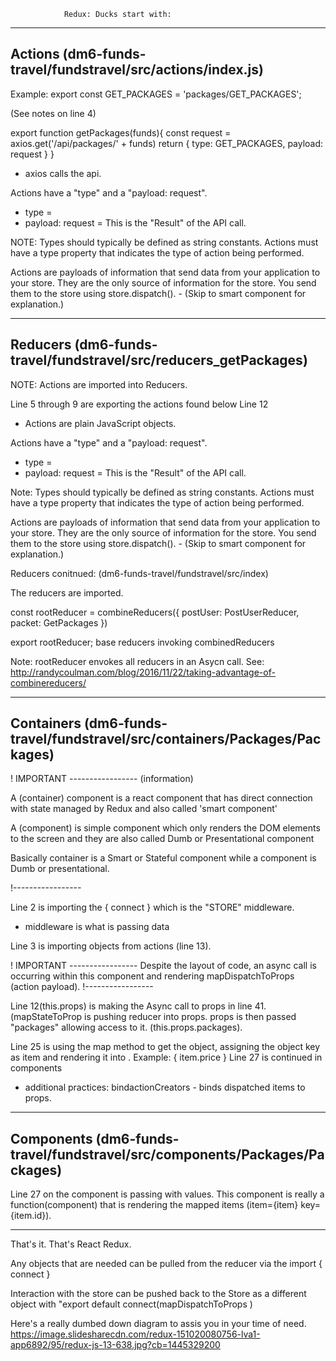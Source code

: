                 Redux: Ducks start with:
-----------------------------------------------------------

Actions (dm6-funds-travel/fundstravel/src/actions/index.js)
-----------------------------------------------------------

Example:
export const GET_PACKAGES = 'packages/GET_PACKAGES';

(See notes on line 4)

export function getPackages(funds){
  const request = axios.get('/api/packages/' + funds)
  return {
    type: GET_PACKAGES,
    payload: request
  }
}

* axios calls the api. 

Actions have a "type" and a "payload: request".
- type               =   
- payload: request   =  This is the "Result" of the API call.

NOTE:
Types should typically be defined as string constants. Actions must have a type property that indicates the type of action being performed. 

Actions are payloads of information that send data from your application to your store. They are the only source of information for the store. You send them to the store using store.dispatch(). - (Skip to smart component for explanation.)


-----------------------------------------------------------

Reducers (dm6-funds-travel/fundstravel/src/reducers_getPackages)
-----------------------------------------------------------

NOTE: Actions are imported into Reducers.

Line 5 through 9 are exporting the actions found below Line 12 

* Actions are plain JavaScript objects. 

Actions have a "type" and a "payload: request".
- type               =   
- payload: request   =  This is the "Result" of the API call.

Note:
Types should typically be defined as string constants. Actions must have a type property that indicates the type of action being performed. 

Actions are payloads of information that send data from your application to your store. They are the only source of information for the store. You send them to the store using store.dispatch(). - (Skip to smart component for explanation.)

Reducers conitnued: (dm6-funds-travel/fundstravel/src/index)

The reducers are imported.

const rootReducer = combineReducers({
  postUser: PostUserReducer,
  packet: GetPackages
})

export rootReducer;
base reducers invoking combinedReducers

Note: rootReducer envokes all reducers in an Asycn call.
See: http://randycoulman.com/blog/2016/11/22/taking-advantage-of-combinereducers/



-----------------------------------------------------------

Containers (dm6-funds-travel/fundstravel/src/containers/Packages/Packages)
-----------------------------------------------------------


! IMPORTANT ----------------- (information)

A (container) component is a react component that has direct connection with state managed by Redux and also called 'smart component'

A (component) is simple component which only renders the DOM elements to the screen and they are also called Dumb or Presentational component

Basically container is a Smart or Stateful component while a component is Dumb or presentational.

!-----------------



Line 2 is importing the { connect } which is the "STORE" middleware.
* middleware is what is passing data

Line 3 is importing objects from actions (line 13).

! IMPORTANT -----------------
Despite the layout of code, an async call is occurring within this component and rendering mapDispatchToProps (action payload).
!-----------------

Line 12(this.props) is making the Async call to props in line 41.
(mapStateToProp is pushing reducer into props. props is then passed "packages" allowing access to it. (this.props.packages). 

Line 25 is using the map method to get the object, assigning the object key as item and rendering it into <Package />.
Example: { item.price }
Line 27 is continued in components



* additional practices: bindactionCreators - binds dispatched items to props.


-----------------------------------------------------------

Components (dm6-funds-travel/fundstravel/src/components/Packages/Packages)
-----------------------------------------------------------

Line 27 on the component is passing <Package /> with values.
This <Package /> component is really a function(component) that is rendering the mapped items (item={item} key={item.id}).

-----------------------------------------------------------


That's it. That's React Redux. 

Any objects that are needed can be pulled from the reducer via the import { connect }

Interaction with the store can be pushed back to the Store as a different object with "export default connect(mapDispatchToProps )

Here's a really dumbed down diagram to assis you in your time of need.
https://image.slidesharecdn.com/redux-151020080756-lva1-app6892/95/redux-js-13-638.jpg?cb=1445329200
